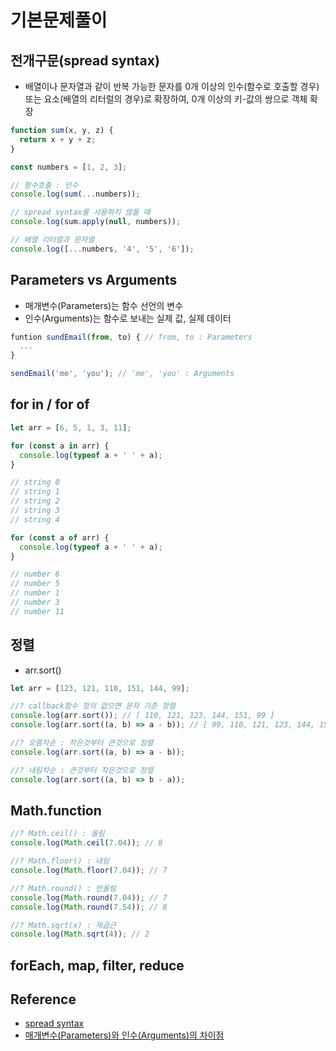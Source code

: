 # 기본문제풀이

## 전개구문(spread syntax)

- 배열이나 문자열과 같이 반복 가능한 문자를 0개 이상의 인수(함수로 호출할 경우) 또는 요소(배열의 리터럴의 경우)로 확장하여, 0개 이상의 키-값의 쌍으로 객체 확장

```js
function sum(x, y, z) {
  return x + y + z;
}

const numbers = [1, 2, 3];

// 함수호출 : 인수
console.log(sum(...numbers));

// spread syntax를 사용하지 않을 때
console.log(sum.apply(null, numbers));

// 배열 리터럴과 문자열
console.log([...numbers, '4', '5', '6']);
```

## Parameters vs Arguments

- 매개변수(Parameters)는 함수 선언의 변수
- 인수(Arguments)는 함수로 보내는 실제 값, 실제 데이터

```js
funtion sundEmail(from, to) { // from, to : Parameters
  ...
}

sendEmail('me', 'you'); // 'me', 'you' : Arguments
```

## for in / for of

```js
let arr = [6, 5, 1, 3, 11];

for (const a in arr) {
  console.log(typeof a + ' ' + a);
}

// string 0
// string 1
// string 2
// string 3
// string 4

for (const a of arr) {
  console.log(typeof a + ' ' + a);
}

// number 6
// number 5
// number 1
// number 3
// number 11
```

## 정렬

- arr.sort()

```js
let arr = [123, 121, 110, 151, 144, 99];

//? callback함수 정의 없으면 문자 기준 정렬
console.log(arr.sort()); // [ 110, 121, 123, 144, 151, 99 ]
console.log(arr.sort((a, b) => a - b)); // [ 99, 110, 121, 123, 144, 151 ]

//? 오름차순 : 작은것부터 큰것으로 정렬
console.log(arr.sort((a, b) => a - b));

//? 내림차순 : 큰것부터 작은것으로 정렬
console.log(arr.sort((a, b) => b - a));
```

## Math.function

```js
//? Math.ceil() : 올림
console.log(Math.ceil(7.04)); // 8

//? Math.floor() : 내림
console.log(Math.floor(7.04)); // 7

//? Math.round() : 반올림
console.log(Math.round(7.04)); // 7
console.log(Math.round(7.54)); // 8

//? Math.sqrt(x) : 제곱근
console.log(Math.sqrt(4)); // 2
```

## forEach, map, filter, reduce

## Reference

- [spread syntax](https://developer.mozilla.org/ko/docs/Web/JavaScript/Reference/Operators/Spread_syntax)
- [매개변수(Parameters)와 인수(Arguments)의 차이점](https://youtube.com/shorts/w2BBfkZQ47I?feature=share)
